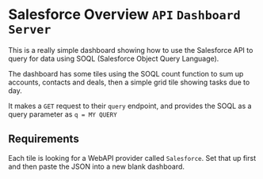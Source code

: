 # Salesforce Overview `API` `Dashboard Server`

This is a really simple dashboard showing how to use the Salesforce API to query for data using SOQL (Salesforce Object Query Language).

The dashboard has some tiles using the SOQL count function to sum up accounts, contacts and deals, then a simple grid tile showing tasks due to day.

It makes a `GET` request to their `query` endpoint, and provides the SOQL as a query parameter as `q = MY QUERY`

## Requirements

Each tile is looking for a WebAPI provider called `Salesforce`. Set that up first and then paste the JSON into a new blank dashboard.